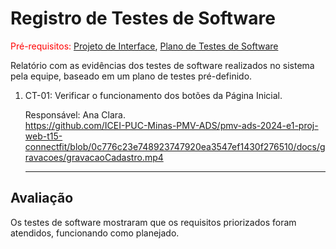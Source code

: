 # Registro de Testes de Software

<span style="color:red">Pré-requisitos: <a href="3-Projeto de Interface.md"> Projeto de Interface</a></span>, <a href="8-Plano de Testes de Software.md"> Plano de Testes de Software</a>

Relatório com as evidências dos testes de software realizados no sistema pela equipe, baseado em um plano de testes pré-definido.

<ol>

  <li> CT-01: Verificar o funcionamento dos botões da Página Inicial.

  Responsável: Ana Clara.
  <br>
    https://github.com/ICEI-PUC-Minas-PMV-ADS/pmv-ads-2024-e1-proj-web-t15-connectfit/blob/0c776c23e748923747920ea3547ef1430f276510/docs/gravacoes/gravacaoCadastro.mp4
    
  </li>
  <hr>
  
</ol>



## Avaliação

Os testes de software mostraram que os requisitos priorizados foram atendidos, funcionando como planejado.
